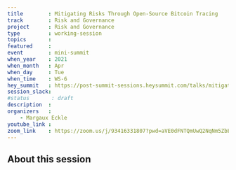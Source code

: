 ```yaml
---
title        : Mitigating Risks Through Open-Source Bitcoin Tracing
track        : Risk and Governance
project      : Risk and Governance
type         : working-session
topics       :
featured     :
event        : mini-summit
when_year    : 2021
when_month   : Apr
when_day     : Tue
when_time    : WS-6
hey_summit   : https://post-summit-sessions.heysummit.com/talks/mitigating-risks-through-open-source-bitcoin-tracing/
session_slack:
#status       : draft
description  :
organizers   :
    - Margaux Eckle
youtube_link :
zoom_link    : https://zoom.us/j/93416331807?pwd=aVE0dFNTQmUwQ2NqNm5ZbEhYZHAzZz09
---
```


## About this session
